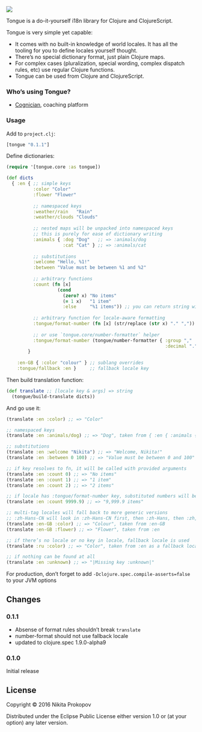 <img src="https://dl.dropboxusercontent.com/u/561580/imgs/tongue_logo.svg">

Tongue is a do-it-yourself i18n library for Clojure and ClojureScript.

Tongue is very simple yet capable:

- It comes with no built-in knowledge of world locales. It has all the tooling for you to define locales yourself thought.
- There’s no special dictionary format, just plain Clojure maps.
- For complex cases (pluralization, special wording, complex dispatch rules, etc) use regular Clojure functions.
- Tongue can be used from Clojure and ClojureScript.

### Who’s using Tongue?

- [Cognician](https://www.cognician.com), coaching platform


### Usage

Add to `project.clj`:

```clj
[tongue "0.1.1"]
```

Define dictionaries:

```clj
(require '[tongue.core :as tongue])

(def dicts
  { :en { ;; simple keys
          :color "Color"
          :flower "Flower"
          
          ;; namespaced keys
          :weather/rain   "Rain"
          :weather/clouds "Clouds"
          
          ;; nested maps will be unpacked into namespaced keys
          ;; this is purely for ease of dictionary writing
          :animals { :dog "Dog"   ;; => :animals/dog
                     :cat "Cat" } ;; => :animals/cat
                     
          ;; substitutions
          :welcome "Hello, %1!"
          :between "Value must be between %1 and %2"
          
          ;; arbitrary functions
          :count (fn [x]
                   (cond
                     (zero? x) "No items"
                     (= 1 x)   "1 item"
                     :else     "%1 items")) ;; you can return string with substitutions
          
          ;; arbitrary function for locale-aware formatting
          :tongue/format-number (fn [x] (str/replace (str x) "." ","))
          
          ;; or use `tongue.core/number-formatter` helper
          :tongue/format-number (tongue/number-formatter { :group ","
                                                           :decimal "." })
        }
                   
    :en-GB { :color "colour" } ;; sublang overrides
    :tongue/fallback :en }     ;; fallback locale key
```

Then build translation function:

```clj
(def translate ;; [locale key & args] => string
  (tongue/build-translate dicts))
```

And go use it:

```clj
(translate :en :color) ;; => "Color"

;; namespaced keys
(translate :en :animals/dog) ;; => "Dog", taken from { :en { :animals { :dog "Dog }}}

;; substitutions
(translate :en :welcome "Nikita") ;; => "Welcome, Nikita!"
(translate :en :between 0 100) ;; => "Value must be between 0 and 100"

;; if key resolves to fn, it will be called with provided arguments
(translate :en :count 0) ;; => "No items"
(translate :en :count 1) ;; => "1 item"
(translate :en :count 2) ;; => "2 items"

;; if locale has :tongue/format-number key, substituted numbers will be formatted
(translate :en :count 9999.9) ;; => "9,999.9 items"

;; multi-tag locales will fall back to more generic versions 
;; :zh-Hans-CN will look in :zh-Hans-CN first, then :zh-Hans, then :zh, then fallback locale
(translate :en-GB :color) ;; => "Colour", taken from :en-GB
(translate :en-GB :flower) ;; => "Flower", taken from :en

;; if there’s no locale or no key in locale, fallback locale is used
(translate :ru :color) ;; => "Color", taken from :en as a fallback locale

;; if nothing can be found at all
(translate :en :unknown) ;; => "|Missing key :unknown|"
```

For production, don’t forget to add `-Dclojure.spec.compile-asserts=false` to your JVM options

## Changes

### 0.1.1

- Absense of format rules shouldn’t break `translate`
- number-format should not use fallback locale
- updated to clojure.spec 1.9.0-alpha9

### 0.1.0

Initial release

## License

Copyright © 2016 Nikita Prokopov

Distributed under the Eclipse Public License either version 1.0 or (at your option) any later version.
